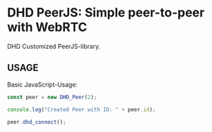 # DHD PeerJS: Simple peer-to-peer with WebRTC

DHD Customized PeerJS-library.

## USAGE 

Basic JavaScript-Usage:

```js
const peer = new DHD_Peer(2);

console.log("Created Peer with ID: " + peer.id);

peer.dhd_connect();
```
